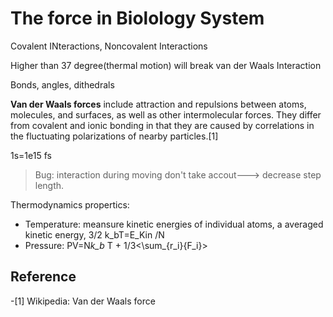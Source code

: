 # The force in Biolology System

Covalent INteractions, Noncovalent Interactions

Higher than 37 degree(thermal motion) will break van der Waals Interaction 

Bonds, angles, dithedrals

**Van der Waals forces** include attraction and repulsions between atoms, 
molecules, and surfaces, as well as other intermolecular forces. They differ 
from covalent and ionic bonding in that they are caused by correlations in the 
fluctuating polarizations of nearby particles.[1]

1s=1e15 fs

> Bug: interaction during moving don't take accout---> decrease step length.

Thermodynamics propertics:
- Temperature: meansure kinetic energies of individual atoms, a averaged kinetic
energy, 3/2 k_bT=E_Kin /N
- Pressure: PV=N*k_b* T + 1/3<\sum_{r_i}{F_i}>



## Reference
-[1] Wikipedia: Van der Waals force

